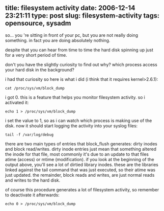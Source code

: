 title: filesystem activity
date: 2006-12-14 23:21:11
type: post
slug: filesystem-activity
tags: opensource, sysadm
---

so... you 're sitting in front of your pc, but you are not really doing something. in fact you are doing absolutely nothing.

despite that you can hear from time to time the hard disk spinning up just for a very short period of time.

don't you have the slightly curiosity to find out why? which process access your hard disk in the background?

i had that curiosity so here is what i did (i think that it requires kernel>2.6.1):

    cat /proc/sys/vm/block_dump

i got 0. this is a feature that helps you monitor filesystem activity. so i activated it:

    echo 1 > /proc/sys/vm/block_dump

i set the value to 1, so as i can watch which process is making use of the disk. now it should start logging the activity into your syslog files:

    tail -f /var/log/debug

there are two main types of entries that block_flush generates: dirty inodes and block read/writes. dirty inode entries just mean that something altered the inode for that file, most commonly it's due to an update to that files atime (access) or mtime (modification). if you look at the beginning of the output above, you'll see a lot of dirtied library inodes. these are the libraries linked against the tail command that was just executed, so their atime was just updated. the remainder, block reads and writes, are just normal reads and writes to the hard disk.

of course this procedure generates a lot of filesystem activity, so remember to deactivate it afterwards:

    echo 0 > /proc/sys/vm/block_dump
